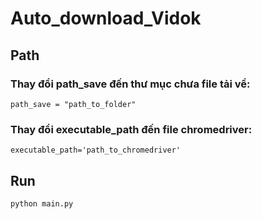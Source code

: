 # Auto_download_Vidok
## Path
### Thay đổi path_save đến thư mục chưa file tải về:
```path_save = "path_to_folder"```
### Thay đổi executable_path đến file chromedriver:
```executable_path='path_to_chromedriver'```
## Run 
```python main.py```
